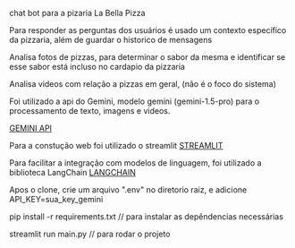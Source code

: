 
chat bot para a pizaria La Bella Pizza

Para responder as perguntas dos usuários é usado um contexto específico da pizzaria, além de guardar o historico de mensagens

Analisa fotos de pizzas, para determinar o sabor da mesma e identificar se esse sabor está incluso no cardapio da pizzaria 

Analisa videos com relação a pizzas em geral, (não é o foco do sistema)

Foi utilizado a api do Gemini, modelo gemini (gemini-1.5-pro) para o processamento de texto, imagens e videos.

[GEMINI API](https://ai.google.dev/?_gl=1*23z9z*_up*MQ..&gclid=Cj0KCQjwpP63BhDYARIsAOQkATYYhmaNL-2HiNdkEmB9KpTTkwFqY1_itup6AZpoRXJpQ7hkFIBx8YUaAvHwEALw_wcB)

Para a constução web foi utilizado o streamlit [STREAMLIT](https://streamlit.io/)

Para facilitar a integração com modelos de linguagem, foi utilizado a biblioteca LangChain [LANGCHAIN](https://www.langchain.com/)

Apos o clone, crie um arquivo ".env" no diretorio raiz, e adicione API_KEY=sua_key_gemini

pip install -r requirements.txt    //   para instalar as depêndencias necessárias

streamlit run main.py     //     para rodar o projeto 